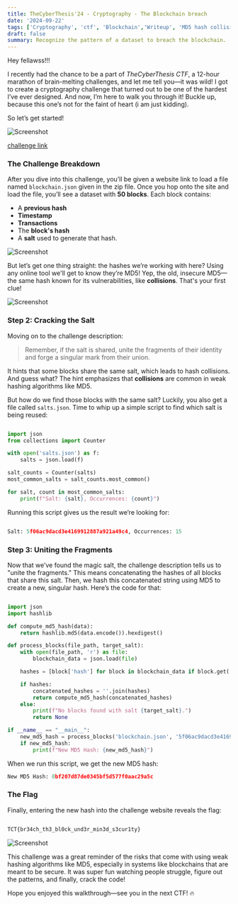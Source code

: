 ```yaml
---
title: TheCyberThesis'24 - Cryptography - The Blockchain breach
date: '2024-09-22'
tags: ['Cryptography', 'ctf', 'Blockchain','Writeup', 'MD5 hash collision']
draft: false
summary: Recognize the pattern of a dataset to breach the blockchain.
---
```


Hey fellawss!!!

I recently had the chance to be a part of *TheCyberThesis CTF*, a 12-hour marathon of brain-melting challenges, and let me tell you—it was wild! I got to create a cryptography challenge that turned out to be one of the hardest I’ve ever designed. And now, I’m here to walk you through it! Buckle up, because this one’s not for the faint of heart (i am just kidding).

So let’s get started!


![Screenshot](/static/writeups/thecyberthesisctf/crypto/blockchainbreach/0.png)

[challenge link](https://github.com/Alishba-Malik/The-Blockchain-Breach)

### The Challenge Breakdown

After you dive into this challenge, you’ll be given a website link to load a file named `blockchain.json` given in the zip file. Once you hop onto the site and load the file, you’ll see a dataset with **50 blocks**. Each block contains:

- A **previous hash**
- **Timestamp**
- **Transactions**
- The **block's hash**
- A **salt** used to generate that hash.

![Screenshot](/static/writeups/thecyberthesisctf/crypto/blockchainbreach/1.png)

But let’s get one thing straight: the hashes we’re working with here? Using any online tool we'll get to know they’re MD5! Yep, the old, insecure MD5—the same hash known for its vulnerabilities, like **collisions**. That's your first clue!

![Screenshot](/static/writeups/thecyberthesisctf/crypto/blockchainbreach/2.png)

### Step 2: Cracking the Salt

Moving on to the challenge description:

> Remember, if the salt is shared, unite the fragments of their identity and forge a singular mark from their union.
> 

It hints that some blocks share the same salt, which leads to hash collisions. And guess what? The hint emphasizes that **collisions** are common in weak hashing algorithms like MD5.

But how do we find those blocks with the same salt? Luckily, you also get a file called `salts.json`. Time to whip up a simple script to find which salt is being reused:

```python

import json
from collections import Counter

with open('salts.json') as f:
    salts = json.load(f)

salt_counts = Counter(salts)
most_common_salts = salt_counts.most_common()

for salt, count in most_common_salts:
    print(f"Salt: {salt}, Occurrences: {count}")

```

Running this script gives us the result we’re looking for:

```python

Salt: 5f06ac9dacd3e4169912887a921a49c4, Occurrences: 15

```

### Step 3: Uniting the Fragments

Now that we’ve found the magic salt, the challenge description tells us to "unite the fragments." This means concatenating the hashes of all blocks that share this salt. Then, we hash this concatenated string using MD5 to create a new, singular hash. Here’s the code for that:

```python

import json
import hashlib

def compute_md5_hash(data):
    return hashlib.md5(data.encode()).hexdigest()

def process_blocks(file_path, target_salt):
    with open(file_path, 'r') as file:
        blockchain_data = json.load(file)

    hashes = [block['hash'] for block in blockchain_data if block.get('salt') == target_salt and block.get('hash')]

    if hashes:
        concatenated_hashes = ''.join(hashes)
        return compute_md5_hash(concatenated_hashes)
    else:
        print(f"No blocks found with salt {target_salt}.")
        return None

if __name__ == "__main__":
    new_md5_hash = process_blocks('blockchain.json', '5f06ac9dacd3e4169912887a921a49c4')
    if new_md5_hash:
        print(f"New MD5 Hash: {new_md5_hash}")

```

When we run this script, we get the new MD5 hash:

```python
New MD5 Hash: 0bf207d87de0345bf5d577f0aac29a5c

```

### The Flag

Finally, entering the new hash into the challenge website reveals the flag:

```bash

TCT{br34ch_th3_bl0ck_und3r_min3d_s3cur1ty}

```

![Screenshot](/static/writeups/thecyberthesisctf/crypto/blockchainbreach/3.png)

This challenge was a great reminder of the risks that come with using weak hashing algorithms like MD5, especially in systems like blockchains that are meant to be secure. It was super fun watching people struggle, figure out the patterns, and finally, crack the code!

Hope you enjoyed this walkthrough—see you in the next CTF! 🔥